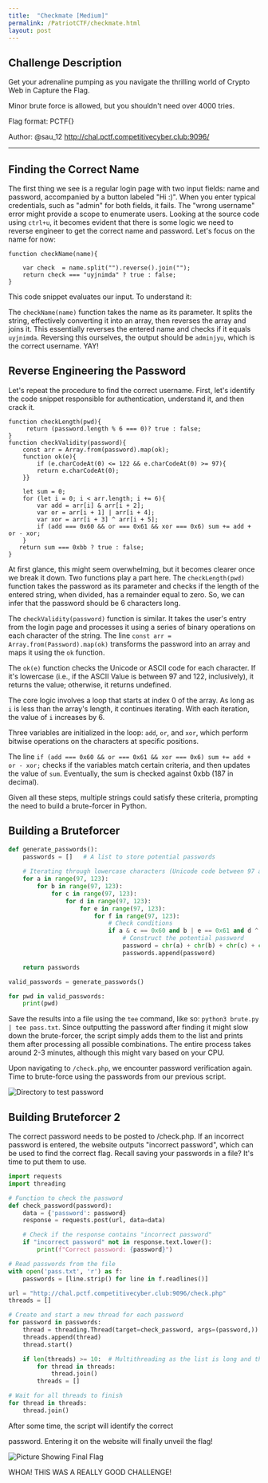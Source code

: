 ```yaml
---
title:  "Checkmate [Medium]"
permalink: /PatriotCTF/checkmate.html
layout: post
---
```


## Challenge Description 

Get your adrenaline pumping as you navigate the thrilling world of Crypto Web in Capture the Flag.

Minor brute force is allowed, but you shouldn't need over 4000 tries.

Flag format: PCTF{}

Author: @sau_12
http://chal.pctf.competitivecyber.club:9096/

----

## Finding the Correct Name

The first thing we see is a regular login page with two input fields: name and password, accompanied by a button labeled "Hi :)". When you enter typical credentials, such as "admin" for both fields, it fails. The "wrong username" error might provide a scope to enumerate users. Looking at the source code using `ctrl+u`, it becomes evident that there is some logic we need to reverse engineer to get the correct name and password. Let's focus on the name for now:

```
function checkName(name){

    var check  = name.split("").reverse().join("");
    return check === "uyjnimda" ? true : false;
}
```

This code snippet evaluates our input. To understand it:

The `checkName(name)` function takes the name as its parameter. It splits the string, effectively converting it into an array, then reverses the array and joins it. This essentially reverses the entered name and checks if it equals `uyjnimda`. Reversing this ourselves, the output should be `adminjyu`, which is the correct username. YAY!

## Reverse Engineering the Password

Let's repeat the procedure to find the correct username. First, let's identify the code snippet responsible for authentication, understand it, and then crack it.

```
function checkLength(pwd){
     return (password.length % 6 === 0)? true : false;
}
function checkValidity(password){
    const arr = Array.from(password).map(ok);
    function ok(e){
        if (e.charCodeAt(0) <= 122 && e.charCodeAt(0) >= 97){
        return e.charCodeAt(0);
    }}

    let sum = 0;
    for (let i = 0; i < arr.length; i += 6){
        var add = arr[i] & arr[i + 2];
        var or = arr[i + 1] | arr[i + 4];
        var xor = arr[i + 3] ^ arr[i + 5];
        if (add === 0x60 && or === 0x61 && xor === 0x6) sum += add + or - xor;
    }
   return sum === 0xbb ? true : false;
}
```

At first glance, this might seem overwhelming, but it becomes clearer once we break it down. Two functions play a part here. The `checkLength(pwd)` function takes the password as its parameter and checks if the length of the entered string, when divided, has a remainder equal to zero. So, we can infer that the password should be 6 characters long.

The `checkValidity(password)` function is similar. It takes the user's entry from the login page and processes it using a series of binary operations on each character of the string. The line `const arr = Array.from(Password).map(ok)` transforms the password into an array and maps it using the `ok` function.

The `ok(e)` function checks the Unicode or ASCII code for each character. If it's lowercase (i.e., if the ASCII Value is between 97 and 122, inclusively), it returns the value; otherwise, it returns undefined.

The core logic involves a loop that starts at index 0 of the array. As long as `i` is less than the array's length, it continues iterating. With each iteration, the value of `i` increases by 6. 

Three variables are initialized in the loop: `add`, `or`, and `xor`, which perform bitwise operations on the characters at specific positions. 

The line `if (add === 0x60 && or === 0x61 && xor === 0x6) sum += add + or - xor;` checks if the variables match certain criteria, and then updates the value of `sum`. Eventually, the sum is checked against 0xbb (187 in decimal).

Given all these steps, multiple strings could satisfy these criteria, prompting the need to build a brute-forcer in Python.

## Building a Bruteforcer 

```python
def generate_passwords():
    passwords = []   # A list to store potential passwords 
    
    # Iterating through lowercase characters (Unicode code between 97 and 123)
    for a in range(97, 123):     
        for b in range(97, 123):
            for c in range(97, 123):
                for d in range(97, 123):
                    for e in range(97, 123):
                        for f in range(97, 123):
                            # Check conditions
                            if a & c == 0x60 and b | e == 0x61 and d ^ f == 0x6:
                                # Construct the potential password
                                password = chr(a) + chr(b) + chr(c) + chr(d) + chr(e) + chr(f)
                                passwords.append(password)

    return passwords

valid_passwords = generate_passwords()

for pwd in valid_passwords:
    print(pwd)
```

Save the results into a file using the `tee` command, like so: `python3 brute.py | tee pass.txt`. Since outputting the password after finding it might slow down the brute-forcer, the script simply adds them to the list and prints them after processing all possible combinations. The entire process takes around 2-3 minutes, although this might vary based on your CPU.

Upon navigating to `/check.php`, we encounter password verification again. Time to brute-force using the passwords from our previous script.

![Directory to test password](https://media.discordapp.net/attachments/921629084419780629/1150357935365570571/Screenshot_20230910_122039.png)

## Building Bruteforcer 2

The correct password needs to be posted to /check.php. If an incorrect password is entered, the website outputs "incorrect password", which can be used to find the correct flag. Recall saving your passwords in a file? It's time to put them to use.

```python
import requests
import threading

# Function to check the password
def check_password(password):
    data = {'password': password}
    response = requests.post(url, data=data)

    # Check if the response contains "incorrect password"
    if "incorrect password" not in response.text.lower():
        print(f"Correct password: {password}")

# Read passwords from the file
with open('pass.txt', 'r') as f:
    passwords = [line.strip() for line in f.readlines()]

url = "http://chal.pctf.competitivecyber.club:9096/check.php"
threads = []

# Create and start a new thread for each password
for password in passwords:
    thread = threading.Thread(target=check_password, args=(password,))
    threads.append(thread)
    thread.start()

    if len(threads) >= 10:  # Multithreading as the list is long and the CTF is time-bound.
        for thread in threads:
            thread.join()
        threads = []

# Wait for all threads to finish
for thread in threads:
    thread.join()
```

After some time, the script will identify the correct

 password. Entering it on the website will finally unveil the flag!

 ![Picture Showing Final Flag](https://media.discordapp.net/attachments/1147859325122003024/1149901251560079442/image.png?width=1025&height=310)

WHOA! THIS WAS A REALLY GOOD CHALLENGE!
